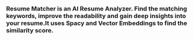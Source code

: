 ### Resume Matcher is an AI Resume Analyzer. Find the matching keywords, improve the readability and gain deep insights into your resume.It uses Spacy and Vector Embeddings to find the similarity score.
